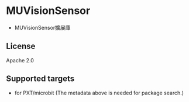 # MUVisionSensor

- MUVisionSensor擴展庫

## License

Apache 2.0

## Supported targets

* for PXT/microbit
(The metadata above is needed for package search.)

